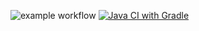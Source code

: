 ![example workflow](https://github.com/OforiDarren/Candy_Crush_repo/actions/workflows/gradle.yml/badge.svg)
[![Java CI with Gradle](https://github.com/OforiDarren/Candy_Crush_repo/actions/workflows/gradle.yml/badge.svg?branch=main)](https://github.com/OforiDarren/Candy_Crush_repo/actions/workflows/gradle.yml)
